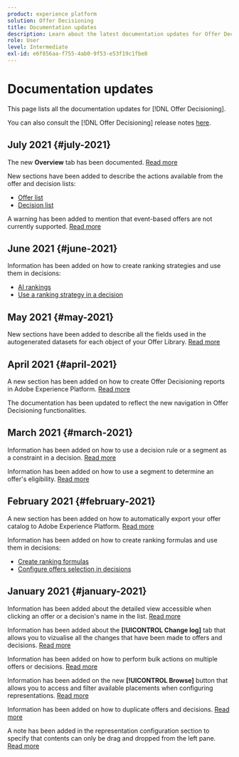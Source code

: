 ```yaml
---
product: experience platform
solution: Offer Decisioning
title: Documentation updates
description: Learn about the latest documentation updates for Offer Decisioning.
role: User
level: Intermediate
exl-id: e6f856aa-f755-4ab0-9f53-e53f19c1fbe8
---
```

# Documentation updates

This page lists all the documentation updates for [!DNL Offer Decisioning].

You can also consult the [!DNL Offer Decisioning] release notes [here](release-notes.md).

## July 2021 {#july-2021}

The new **Overview** tab has been documented. [Read more](get-started/user-interface.md#overview)

New sections have been added to describe the actions available from the offer and decision lists:
* [Offer list](offer-library/creating-personalized-offers.md#offer-list)
* [Decision list](offer-activities/create-offer-activities.md#decision-list)

A warning has been added to mention that event-based offers are not currently supported. [Read more](offer-library/creating-personalized-offers.md#eligibility)

## June 2021 {#june-2021}

Information has been added on how to create ranking strategies and use them in decisions:

* [AI rankings](offer-library/create-ranking-strategies.md)
* [Use a ranking strategy in a decision](offer-activities/configure-offer-selection.md#use-ranking-strategy)

## May 2021 {#may-2021}

New sections have been added to describe all the fields used in the autogenerated datasets for each object of your Offer Library. [Read more](export-catalog/export-offers.md)


## April 2021 {#april-2021}

A new section has been added on how to create Offer Decisioning reports in Adobe Experience Platform. [Read more](reports/get-started-events.md)

The documentation has been updated to reflect the new navigation in Offer Decisioning functionalities.

## March 2021 {#march-2021}

Information has been added on how to use a decision rule or a segment as a constraint in a decision. [Read more](offer-activities/create-offer-activities.md#add-decisions)

Information has been added on how to use a segment to determine an offer's eligibility. [Read more](offer-library/creating-personalized-offers.md#eligibility)

## February 2021 {#february-2021}

A new section has been added on how to automatically export your offer catalog to Adobe Experience Platform. [Read more](export-catalog/get-started-export.md)

Information has been added on how to create ranking formulas and use them in decisions:

* [Create ranking formulas](offer-library/create-ranking-formulas.md)
* [Configure offers selection in decisions](offer-activities/configure-offer-selection.md) 

## January 2021 {#january-2021}

Information has been added about the detailed view accessible when clicking an offer or a decision's name in the list. [Read more](get-started/user-interface.md#information-pane-actions) 

Information has been added about the **[!UICONTROL Change log]** tab that allows you to vizualise all the changes that have been made to offers and decisions. [Read more](get-started/user-interface.md#changes-log)

Information has been added on how to perform bulk actions on multiple offers or decisions. [Read more](get-started/user-interface.md#information-pane-actions)

Information has been added on the new **[!UICONTROL Browse]** button that allows you to access and filter available placements when configuring representations. [Read more](offer-library/creating-personalized-offers.md)

Information has been added on how to duplicate offers and decisions. [Read more](get-started/user-interface.md#information-pane-actions)

A note has been added in the representation configuration section to specify that contents can only be drag and dropped from the left pane. [Read more](offer-library/creating-personalized-offers.md)
